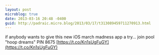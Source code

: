 ```yaml
---
layout: post
microblog: true
date: 2013-03-16 20:48 -0400
guid: http://padraic.micro.blog/2013/03/17/t313089459711270913.html
---
```

if anybody wants to give this new iOS march madness app a try... join pool "hoop dreams" PIN 8675 [https://t.co/Kn1sUgFuGY](https://t.co/Kn1sUgFuGY)
